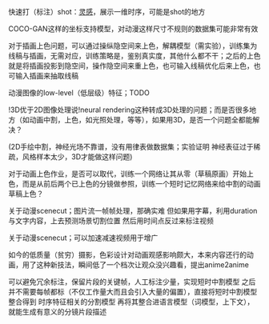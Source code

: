 快速打（标注）shot：[灵感](https://www.bilibili.com/video/BV1ps411b7as?p=2)，展示一维时序，可能是shot的地方

COCO-GAN这样的坐标支持模型，对动漫这样尺寸不规则的数据集可能非常有效

对于插画上色问题，可以通过操纵隐空间来上色，解耦模型（需实验），训练集为线稿与插画，无需对应，训练策略是，鉴别真实度，其他什么都不干；之后的上色就是将插画投影到隐空间，操作隐空间来重上色，也可输入线稿优化后来上色，也可输入插画来抽取线稿

动漫图像的low-level（低层级）特征；TODO

!3D优于2D图像处理说!neural rendering这种转成3D处理的问题；而是否很多地方（如动画中割，上色，如光照处理，等等），如果用3D，是否一个问题全都能解决？

(2D手绘中割，神经光场不靠谱，没有用律表做数据集；实验证明 神经表征过于稀疏，风格样本太少，3D才能做这样问题)

对于动画上色作业，是否可以取代，训练一个网络让其从零（草稿原画）开始上色，而是从前后两个已上色的分镜做参照，训练一个短时记忆网络来给中割的动画草稿上色？

关于动漫scenecut；图片流一帧帧处理，那确实难 但如果用字幕，利用duration与文字内容，上去预测场景切割位置 然后用时间点反过来标注视频

关于动漫scenecut；可以加速减速视频用于增广

如今的低质量（贫穷）摄影，色彩设计对动画观感影响颇大，本来内容还行的动画，用了这种新技法，瞬间低了一个档次让观众没兴趣看，提出anime2anime

可以避免冗余标注，保留片段的关键帧，人工标注少量，实现短时中割模型 之后并不需要每帧都标（不仅工作量大而且会引入大量的偏置），直接将短时中割模型整合得到 时序特征相关的分割模型 再将其整合进语言模型（词模型，上下文），就能生成有意义的分镜片段描述
